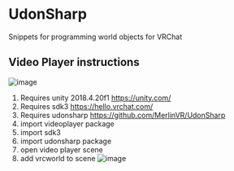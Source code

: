 # UdonSharp
Snippets for programming world objects for VRChat

## Video Player instructions
![image](https://user-images.githubusercontent.com/38814017/109383188-46625900-78bb-11eb-970b-1cb39e47d286.png)

1. Requires unity 2018.4.20f1 https://unity.com/
2. Requires sdk3 https://hello.vrchat.com/
3. Requires udonsharp https://github.com/MerlinVR/UdonSharp
4. import videoplayer package
5. import sdk3
6. import udonsharp package
7. open video player scene
8. add vrcworld to scene
![image](https://user-images.githubusercontent.com/38814017/109383188-46625900-78bb-11eb-970b-1cb39e47d286.png)
